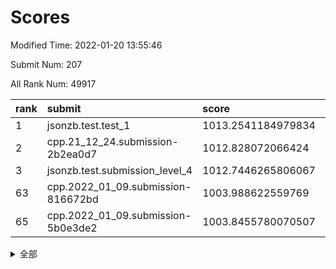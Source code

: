 # Scores

Modified Time: 2022-01-20 13:55:46

Submit Num: 207

All Rank Num: 49917

| rank |               submit               |       score        |       sigma        | pk_num |
| :--- | :--------------------------------- | :----------------- | :----------------- | :----- |
| 1    | jsonzb.test.test_1                 | 1013.2541184979834 | 0.8013966880422204 | 964    |
| 2    | cpp.21_12_24.submission-2b2ea0d7   | 1012.828072066424  | 0.7838629867074537 | 962    |
| 3    | jsonzb.test.submission_level_4     | 1012.7446265806067 | 0.8193364759031232 | 963    |
| 63   | cpp.2022_01_09.submission-816672bd | 1003.988622559769  | 0.7118987472419357 | 961    |
| 65   | cpp.2022_01_09.submission-5b0e3de2 | 1003.8455780070507 | 0.7087720447425337 | 970    |


<details>
<summary>全部</summary>

| rank |                 submit                 |       score        |       sigma        | pk_num |
| :--- | :------------------------------------- | :----------------- | :----------------- | :----- |
| 1    | jsonzb.test.test_1                     | 1013.2541184979834 | 0.8013966880422204 | 964    |
| 2    | cpp.21_12_24.submission-2b2ea0d7       | 1012.828072066424  | 0.7838629867074537 | 962    |
| 3    | jsonzb.test.submission_level_4         | 1012.7446265806067 | 0.8193364759031232 | 963    |
| 4    | gobigger.level_3.submission_level_3_16 | 1011.6014024486938 | 0.7768159470884479 | 969    |
| 5    | gobigger.level_3.submission_level_3_41 | 1011.4726058184168 | 0.7939580052287935 | 966    |
| 6    | gobigger.level_3.submission_level_3_29 | 1011.4094102565032 | 0.773056336959819  | 968    |
| 7    | gobigger.level_3.submission_level_3_35 | 1011.3753233314388 | 0.7684990088313984 | 964    |
| 8    | gobigger.level_3.submission_level_3_49 | 1011.3357692892612 | 0.7538370131124963 | 968    |
| 9    | gobigger.level_3.submission_level_3_37 | 1011.0359609636092 | 0.7904346663381739 | 963    |
| 10   | gobigger.level_3.submission_level_3_1  | 1010.9299805396458 | 0.7603423456042044 | 962    |
| 11   | gobigger.level_3.submission_level_3_42 | 1010.7830155316365 | 0.7755247904135821 | 968    |
| 12   | gobigger.level_3.submission_level_3_47 | 1010.7827999706594 | 0.7724051526911785 | 964    |
| 13   | gobigger.level_3.submission_level_3_21 | 1010.7301824289801 | 0.7511811173867763 | 965    |
| 14   | gobigger.level_3.submission_level_3_33 | 1010.691006205725  | 0.7590618521542059 | 962    |
| 15   | gobigger.level_3.submission_level_3_28 | 1010.3845277948059 | 0.7578281681632011 | 964    |
| 16   | gobigger.level_3.submission_level_3_11 | 1010.1921789034055 | 0.7693985082249887 | 960    |
| 17   | gobigger.level_3.submission_level_3_13 | 1010.1795257371535 | 0.7662307731227688 | 964    |
| 18   | gobigger.level_3.submission_level_3_36 | 1010.1781414828641 | 0.8017694477928677 | 964    |
| 19   | gobigger.level_3.submission_level_3_17 | 1010.1552475254216 | 0.7418195315334926 | 962    |
| 20   | gobigger.level_3.submission_level_3_48 | 1010.0903600905011 | 0.7644967116465569 | 965    |
| 21   | gobigger.level_3.submission_level_3_24 | 1010.0488210168405 | 0.7712579504224775 | 959    |
| 22   | gobigger.level_3.submission_level_3_0  | 1010.0037090984977 | 0.7579665139596283 | 967    |
| 23   | gobigger.level_3.submission_level_3_22 | 1009.8793265293019 | 0.7518501729657976 | 969    |
| 24   | gobigger.level_3.submission_level_3_19 | 1009.8091067689858 | 0.7724489924348443 | 968    |
| 25   | gobigger.level_3.submission_level_3_38 | 1009.7055750872996 | 0.7511199489760161 | 964    |
| 26   | gobigger.level_3.submission_level_3_34 | 1009.6642158779497 | 0.7494936093285163 | 967    |
| 27   | gobigger.level_3.submission_level_3_45 | 1009.6041749899573 | 0.771185979048235  | 963    |
| 28   | gobigger.level_3.submission_level_3_14 | 1009.5697250378257 | 0.7453061535378724 | 965    |
| 29   | gobigger.level_3.submission_level_3_9  | 1009.5009809848618 | 0.7633960547222495 | 959    |
| 30   | gobigger.level_3.submission_level_3_15 | 1009.4688924383161 | 0.7516571224517528 | 958    |
| 31   | gobigger.level_3.submission_level_3_2  | 1009.420542035806  | 0.7426541932857528 | 969    |
| 32   | gobigger.level_3.submission_level_3_40 | 1009.3805474717273 | 0.748824060626595  | 969    |
| 33   | gobigger.level_3.submission_level_3_3  | 1009.3563099772192 | 0.7643536885116072 | 967    |
| 34   | gobigger.level_3.submission_level_3_39 | 1009.2903087957806 | 0.7404266220411315 | 962    |
| 35   | gobigger.level_3.submission_level_3_4  | 1009.2782059994896 | 0.7266884255981321 | 966    |
| 36   | gobigger.level_3.submission_level_3_25 | 1009.2435020805982 | 0.7831156690791711 | 956    |
| 37   | gobigger.level_3.submission_level_3_10 | 1009.2145247903395 | 0.7350544678319726 | 967    |
| 38   | gobigger.level_3.submission_level_3_43 | 1009.1764461572042 | 0.7476793798494152 | 965    |
| 39   | gobigger.level_3.submission_level_3_5  | 1009.1610354253571 | 0.7402734691128164 | 967    |
| 40   | gobigger.level_3.submission_level_3_23 | 1009.1454843392835 | 0.7478929582328075 | 964    |
| 41   | gobigger.level_3.submission_level_3_31 | 1009.1094989159423 | 0.7592146028762314 | 968    |
| 42   | gobigger.level_3.submission_level_3_8  | 1009.0068180405865 | 0.7537803266857385 | 967    |
| 43   | gobigger.level_3.submission_level_3_20 | 1008.9569363696158 | 0.7261494479199629 | 962    |
| 44   | gobigger.level_3.submission_level_3_30 | 1008.9206492986406 | 0.766025245361947  | 963    |
| 45   | gobigger.level_3.submission_level_3_12 | 1008.902881152878  | 0.7822625659076264 | 964    |
| 46   | gobigger.level_3.submission_level_3_32 | 1008.8735181939945 | 0.7506595848022221 | 968    |
| 47   | gobigger.level_3.submission_level_3_7  | 1008.8582139237488 | 0.7395057202320738 | 957    |
| 48   | gobigger.level_3.submission_level_3_26 | 1008.7976202788143 | 0.7676505029106335 | 963    |
| 49   | gobigger.level_3.submission_level_3_18 | 1008.7597896356849 | 0.7643714751438077 | 965    |
| 50   | gobigger.level_3.submission_level_3_27 | 1008.6221644145659 | 0.7364132035938248 | 956    |
| 51   | gobigger.level_3.submission_level_3_6  | 1008.5598950009405 | 0.7509179742837965 | 960    |
| 52   | gobigger.level_3.submission_level_3_46 | 1008.4977415748416 | 0.7344646864908781 | 968    |
| 53   | gobigger.level_3.submission_level_3_44 | 1007.9982352863774 | 0.7390391427381552 | 959    |
| 54   | gobigger.level_1.submission_level_1_23 | 1004.8861447219579 | 0.7231295460736401 | 967    |
| 55   | gobigger.level_1.submission_level_1_24 | 1004.8750302683327 | 0.7104033823036009 | 966    |
| 56   | gobigger.level_1.submission_level_1_19 | 1004.7053949549504 | 0.7289215466868174 | 957    |
| 57   | gobigger.level_1.submission_level_1_46 | 1004.4392054559391 | 0.7150135503852564 | 965    |
| 58   | gobigger.level_1.submission_level_1_40 | 1004.3133363830227 | 0.7093107402501437 | 966    |
| 59   | gobigger.level_1.submission_level_1_25 | 1004.2211300265166 | 0.7145057223765215 | 960    |
| 60   | gobigger.level_1.submission_level_1_11 | 1004.203644512996  | 0.7240467504731217 | 966    |
| 61   | gobigger.level_1.submission_level_1_15 | 1004.0251496844902 | 0.715395126656883  | 969    |
| 62   | gobigger.level_1.submission_level_1_35 | 1003.9933221872222 | 0.7057916220216874 | 969    |
| 63   | cpp.2022_01_09.submission-816672bd     | 1003.988622559769  | 0.7118987472419357 | 961    |
| 64   | gobigger.level_1.submission_level_1_10 | 1003.9150989024768 | 0.7177237181798464 | 962    |
| 65   | cpp.2022_01_09.submission-5b0e3de2     | 1003.8455780070507 | 0.7087720447425337 | 970    |
| 66   | gobigger.level_1.submission_level_1_5  | 1003.8234457144692 | 0.718655334016458  | 961    |
| 67   | gobigger.level_1.submission_level_1_41 | 1003.7774853581991 | 0.7205954426942431 | 961    |
| 68   | gobigger.level_1.submission_level_1_0  | 1003.7729084919896 | 0.723638517587771  | 962    |
| 69   | gobigger.level_1.submission_level_1_34 | 1003.7728862550626 | 0.7141192989119923 | 967    |
| 70   | gobigger.level_1.submission_level_1_21 | 1003.7402601259419 | 0.7189258028406562 | 965    |
| 71   | gobigger.level_1.submission_level_1_13 | 1003.7397522603003 | 0.7157863991722351 | 967    |
| 72   | gobigger.level_1.submission_level_1_3  | 1003.6051697896983 | 0.7083418721138866 | 963    |
| 73   | gobigger.level_1.submission_level_1_4  | 1003.570386124599  | 0.7105675155418786 | 962    |
| 74   | gobigger.level_1.submission_level_1_36 | 1003.44902854677   | 0.7227306269816314 | 968    |
| 75   | gobigger.level_1.submission_level_1_12 | 1003.4403400410599 | 0.7138167673137196 | 969    |
| 76   | gobigger.level_1.submission_level_1_33 | 1003.3841299451177 | 0.7199503904403513 | 961    |
| 77   | gobigger.level_1.submission_level_1_38 | 1003.3168304944096 | 0.7133831646473378 | 964    |
| 78   | gobigger.level_1.submission_level_1_9  | 1003.2862711718568 | 0.724065003685692  | 968    |
| 79   | gobigger.level_1.submission_level_1_1  | 1003.2421766486042 | 0.710177363807576  | 959    |
| 80   | gobigger.level_1.submission_level_1_30 | 1003.1986943723458 | 0.6992183467015389 | 962    |
| 81   | gobigger.level_1.submission_level_1_37 | 1003.1105754955246 | 0.7276761339871458 | 965    |
| 82   | gobigger.level_1.submission_level_1_42 | 1003.0682268328295 | 0.7194046394422883 | 968    |
| 83   | gobigger.level_1.submission_level_1_20 | 1003.0678887239543 | 0.7015249628044579 | 963    |
| 84   | gobigger.level_1.submission_level_1_28 | 1003.0556018390575 | 0.7192561341962554 | 964    |
| 85   | gobigger.level_1.submission_level_1_43 | 1003.0366225806004 | 0.7079864776756879 | 964    |
| 86   | gobigger.level_1.submission_level_1_18 | 1003.0091628502176 | 0.72353912927504   | 964    |
| 87   | gobigger.level_1.submission_level_1_48 | 1002.9806483446363 | 0.7118266348696615 | 967    |
| 88   | gobigger.level_1.submission_level_1_17 | 1002.9079709076809 | 0.7096068277135782 | 967    |
| 89   | gobigger.level_1.submission_level_1_29 | 1002.8792454662488 | 0.7170005368350831 | 968    |
| 90   | gobigger.level_1.submission_level_1_32 | 1002.864447238226  | 0.7081927527300308 | 966    |
| 91   | gobigger.level_1.submission_level_1_22 | 1002.8383971858873 | 0.7142435172208995 | 971    |
| 92   | gobigger.level_1.submission_level_1_49 | 1002.8132935879768 | 0.7145308752198636 | 967    |
| 93   | gobigger.level_1.submission_level_1_16 | 1002.8083713669661 | 0.7119069990528125 | 965    |
| 94   | gobigger.level_1.submission_level_1_27 | 1002.805294171914  | 0.717765797961412  | 967    |
| 95   | gobigger.level_1.submission_level_1_44 | 1002.7580170223549 | 0.7073154297758395 | 967    |
| 96   | gobigger.level_1.submission_level_1_39 | 1002.7067391106084 | 0.7072282489704949 | 964    |
| 97   | gobigger.level_1.submission_level_1_31 | 1002.6026190182187 | 0.7097597655265125 | 964    |
| 98   | gobigger.level_1.submission_level_1_2  | 1002.5533533846462 | 0.7095310095000287 | 969    |
| 99   | gobigger.level_1.submission_level_1_8  | 1002.5007189893747 | 0.7202838801417998 | 968    |
| 100  | gobigger.level_1.submission_level_1_45 | 1002.4570576047624 | 0.705279001752478  | 960    |
| 101  | gobigger.level_1.submission_level_1_6  | 1002.2765889292411 | 0.726640855920287  | 964    |
| 102  | gobigger.level_1.submission_level_1_26 | 1002.2555862702784 | 0.7183102362001921 | 964    |
| 103  | gobigger.level_1.submission_level_1_47 | 1002.2063292345465 | 0.721779394004546  | 963    |
| 104  | gobigger.level_1.submission_level_1_14 | 1002.189052444653  | 0.7089567116257561 | 967    |
| 105  | gobigger.level_1.submission_level_1_7  | 1002.0616864223762 | 0.7129231878185784 | 965    |
| 106  | gobigger.random.submission_random_15   | 997.3314079285082  | 0.6939670516409558 | 966    |
| 107  | gobigger.random.submission_random_1    | 997.2741543724795  | 0.6982588391537071 | 965    |
| 108  | gobigger.random.submission_random_3    | 997.2144247825809  | 0.7182670809325087 | 964    |
| 109  | gobigger.random.submission_random_17   | 997.1652482741441  | 0.7040932789163012 | 965    |
| 110  | gobigger.random.submission_random_9    | 997.0858543269248  | 0.7015664501470715 | 963    |
| 111  | gobigger.random.submission_random_45   | 996.9167003720845  | 0.7065787975568869 | 966    |
| 112  | gobigger.random.submission_random_40   | 996.907892739743   | 0.6962268894641828 | 966    |
| 113  | gobigger.random.submission_random_28   | 996.8742954187102  | 0.7144779294734532 | 964    |
| 114  | gobigger.random.submission_random_20   | 996.6785820845593  | 0.6983818723689127 | 966    |
| 115  | gobigger.random.submission_random_18   | 996.5944603767346  | 0.7126538095777684 | 968    |
| 116  | gobigger.random.submission_random_2    | 996.5644928895896  | 0.7161729610484452 | 965    |
| 117  | gobigger.random.submission_random_4    | 996.4588924177195  | 0.7029520930272886 | 961    |
| 118  | gobigger.random.submission_random_5    | 996.406254417156   | 0.7169693483148076 | 962    |
| 119  | gobigger.random.submission_random_10   | 996.3953699391525  | 0.7088804963000784 | 968    |
| 120  | gobigger.random.submission_random_47   | 996.3440985915264  | 0.6937566821177418 | 963    |
| 121  | gobigger.random.submission_random_31   | 996.2827656598814  | 0.7055028410164245 | 967    |
| 122  | gobigger.random.submission_random_39   | 996.2340429700358  | 0.7083387120546707 | 969    |
| 123  | gobigger.random.submission_random_11   | 996.2268169972101  | 0.7050165225227291 | 960    |
| 124  | gobigger.random.submission_random_0    | 996.1717567964861  | 0.7192550732194183 | 963    |
| 125  | gobigger.random.submission_random_35   | 996.1654038099772  | 0.7065038143468079 | 964    |
| 126  | gobigger.random.submission_random_6    | 996.071351968792   | 0.7117962045987052 | 964    |
| 127  | gobigger.random.submission_random_41   | 995.9477063177474  | 0.7163559779685943 | 964    |
| 128  | gobigger.random.submission_random_30   | 995.8775261552266  | 0.7144913146952131 | 967    |
| 129  | gobigger.random.submission_random_48   | 995.8697143698715  | 0.7158067837015387 | 965    |
| 130  | gobigger.random.submission_random_19   | 995.8672764743294  | 0.7146655469266766 | 962    |
| 131  | gobigger.random.submission_random_26   | 995.8616072797754  | 0.7045105294364863 | 969    |
| 132  | gobigger.random.submission_random_14   | 995.8394653795463  | 0.7072562507472341 | 957    |
| 133  | gobigger.random.submission_random_13   | 995.8358162631637  | 0.7100495748406745 | 963    |
| 134  | gobigger.random.submission_random_36   | 995.787090948145   | 0.7108214212753521 | 964    |
| 135  | gobigger.random.submission_random_32   | 995.6926352378449  | 0.7281503758232426 | 962    |
| 136  | gobigger.random.submission_random_23   | 995.6752194904703  | 0.7012978172408766 | 966    |
| 137  | gobigger.random.submission_random_42   | 995.6478683656738  | 0.707186066868126  | 967    |
| 138  | gobigger.random.submission_random_12   | 995.6342975936576  | 0.7232164980785079 | 963    |
| 139  | gobigger.random.submission_random_27   | 995.5928684906224  | 0.7167274458801705 | 965    |
| 140  | gobigger.random.submission_random_44   | 995.585719441154   | 0.7091966118935744 | 962    |
| 141  | gobigger.random.submission_random_25   | 995.5463122352263  | 0.7168046273723787 | 966    |
| 142  | gobigger.random.submission_random_24   | 995.5284256378677  | 0.7053987191869325 | 966    |
| 143  | gobigger.random.submission_random_34   | 995.4789308361708  | 0.7088254315607396 | 962    |
| 144  | gobigger.random.submission_random_46   | 995.4274149585004  | 0.7191009983819092 | 963    |
| 145  | gobigger.random.submission_random_29   | 995.4068163739003  | 0.7170176839690449 | 965    |
| 146  | gobigger.random.submission_random_16   | 995.3738707668956  | 0.708097787705524  | 971    |
| 147  | gobigger.random.submission_random_38   | 995.2800264574179  | 0.7123806066958204 | 967    |
| 148  | gobigger.random.submission_random_43   | 995.2722930001779  | 0.7051258325430902 | 961    |
| 149  | gobigger.random.submission_random_37   | 995.2366709095738  | 0.7010962900137432 | 963    |
| 150  | gobigger.random.submission_random_22   | 995.2277245282627  | 0.7146735886685156 | 964    |
| 151  | gobigger.random.submission_random_21   | 995.1671142868344  | 0.7003593761270898 | 963    |
| 152  | gobigger.random.submission_random_49   | 994.9826704740792  | 0.7070028841918913 | 965    |
| 153  | gobigger.random.submission_random_33   | 994.9120253691865  | 0.714201232668597  | 966    |
| 154  | gobigger.random.submission_random_7    | 994.8030600424115  | 0.7106176013964316 | 961    |
| 155  | gobigger.level_2.submission_level_2_31 | 994.1349650330279  | 0.7281631156324575 | 968    |
| 156  | gobigger.level_2.submission_level_2_20 | 994.0990093249063  | 0.7177787200897684 | 965    |
| 157  | gobigger.level_2.submission_level_2_49 | 994.0006609869685  | 0.7204162102661149 | 963    |
| 158  | gobigger.random.submission_random_8    | 993.7550692319851  | 0.726173999561968  | 965    |
| 159  | gobigger.level_2.submission_level_2_4  | 993.5579521814448  | 0.7296091803443846 | 966    |
| 160  | gobigger.level_2.submission_level_2_26 | 993.5028840331712  | 0.7295881291328714 | 967    |
| 161  | gobigger.level_2.submission_level_2_11 | 993.4079161239118  | 0.7297038377639087 | 964    |
| 162  | gobigger.level_2.submission_level_2_45 | 993.314007837403   | 0.7474442123202731 | 968    |
| 163  | gobigger.level_2.submission_level_2_22 | 993.2034050380554  | 0.7437873958976724 | 967    |
| 164  | gobigger.level_2.submission_level_2_9  | 992.9485144664566  | 0.7454969822615761 | 966    |
| 165  | gobigger.level_2.submission_level_2_47 | 992.8183483661273  | 0.7246184323622825 | 964    |
| 166  | gobigger.level_2.submission_level_2_10 | 992.7476142026408  | 0.7483413296570701 | 962    |
| 167  | gobigger.level_2.submission_level_2_16 | 992.7088162140582  | 0.7353302721407924 | 967    |
| 168  | gobigger.level_2.submission_level_2_40 | 992.6935214575259  | 0.7465183388437773 | 967    |
| 169  | gobigger.level_2.submission_level_2_33 | 992.6331630927007  | 0.7636797832280026 | 964    |
| 170  | gobigger.level_2.submission_level_2_32 | 992.6150932737881  | 0.7351211670504766 | 966    |
| 171  | gobigger.level_2.submission_level_2_41 | 992.581997209726   | 0.7341674957717321 | 960    |
| 172  | gobigger.level_2.submission_level_2_29 | 992.5392256788582  | 0.7400760467422063 | 965    |
| 173  | gobigger.level_2.submission_level_2_35 | 992.4930865799844  | 0.7343795032177985 | 969    |
| 174  | gobigger.level_2.submission_level_2_5  | 992.4444353664906  | 0.7448181330416247 | 966    |
| 175  | gobigger.level_2.submission_level_2_18 | 992.4406988801005  | 0.7228577747990916 | 965    |
| 176  | gobigger.level_2.submission_level_2_23 | 992.4401065796396  | 0.7371806087560413 | 970    |
| 177  | gobigger.level_2.submission_level_2_17 | 992.3132789408105  | 0.7383329985958816 | 962    |
| 178  | gobigger.level_2.submission_level_2_13 | 992.222004068415   | 0.7530987037365088 | 966    |
| 179  | gobigger.level_2.submission_level_2_21 | 992.1036950015358  | 0.7401620531831966 | 965    |
| 180  | gobigger.level_2.submission_level_2_3  | 992.0459577260592  | 0.7450236425686039 | 962    |
| 181  | gobigger.level_2.submission_level_2_36 | 991.996336799125   | 0.7444198578755812 | 968    |
| 182  | gobigger.level_2.submission_level_2_14 | 991.9813409389981  | 0.7660314377959424 | 962    |
| 183  | gobigger.level_2.submission_level_2_37 | 991.9260285293614  | 0.7532770014632637 | 966    |
| 184  | gobigger.level_2.submission_level_2_1  | 991.8245659539741  | 0.7402361345850861 | 962    |
| 185  | gobigger.level_2.submission_level_2_34 | 991.7901403909062  | 0.7474922387741705 | 964    |
| 186  | gobigger.level_2.submission_level_2_0  | 991.75771926393    | 0.7574676651155512 | 965    |
| 187  | gobigger.level_2.submission_level_2_30 | 991.7330399883796  | 0.7301352201310058 | 964    |
| 188  | gobigger.level_2.submission_level_2_44 | 991.7304710201256  | 0.7321538978413122 | 963    |
| 189  | gobigger.level_2.submission_level_2_6  | 991.6408507626314  | 0.7432256244369473 | 971    |
| 190  | gobigger.level_2.submission_level_2_15 | 991.5710779443106  | 0.7625495032963314 | 964    |
| 191  | gobigger.level_2.submission_level_2_42 | 991.5050062586821  | 0.7578002371027152 | 965    |
| 192  | gobigger.level_2.submission_level_2_46 | 991.3271562181009  | 0.7639508698579487 | 960    |
| 193  | gobigger.level_2.submission_level_2_19 | 991.274554441735   | 0.7587770848106149 | 967    |
| 194  | gobigger.level_2.submission_level_2_8  | 991.2640103158727  | 0.7580325669633614 | 965    |
| 195  | gobigger.level_2.submission_level_2_24 | 991.1522296615406  | 0.7435005624529194 | 963    |
| 196  | gobigger.level_2.submission_level_2_39 | 991.0343281875998  | 0.7539399640237526 | 963    |
| 197  | gobigger.level_2.submission_level_2_43 | 990.8849650865582  | 0.7648410539214887 | 969    |
| 198  | gobigger.level_2.submission_level_2_7  | 990.7799352853965  | 0.7644944475202379 | 960    |
| 199  | gobigger.level_2.submission_level_2_28 | 990.7630647545514  | 0.7392901707747316 | 962    |
| 200  | gobigger.level_2.submission_level_2_25 | 990.6818398657462  | 0.7661307530780114 | 968    |
| 201  | gobigger.level_2.submission_level_2_27 | 990.5816176098679  | 0.75880043048729   | 963    |
| 202  | gobigger.level_2.submission_level_2_38 | 990.5540055817514  | 0.7572081693488735 | 965    |
| 203  | gobigger.level_2.submission_level_2_12 | 990.4955795057605  | 0.7627477220769765 | 965    |
| 204  | gobigger.level_2.submission_level_2_2  | 990.4848960686081  | 0.756649640234217  | 958    |
| 205  | gobigger.level_2.submission_level_2_48 | 989.7129366665013  | 0.7611221054738784 | 969    |
| 206  | gobigger.none.submission_none_0        | 977.0466415371169  | 1.3373444943502908 | 962    |
| 207  | gobigger.none.submission_none_1        | 976.6020931769037  | 1.3741613834883166 | 965    |

</details>